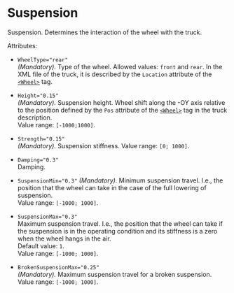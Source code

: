 # Suspension

Suspension. Determines the interaction of the wheel with the truck.

Attributes:

-   `WheelType="rear"`  
    *(Mandatory).* Type of the wheel. Allowed values: `front` аnd `rear`. In the XML file of the truck, it is described by the `Location` attribute of the [`<Wheel>`](./../../../truck/truckdata/wheels/wheel/index.md) tag.

-   `Height="0.15"`  
    *(Mandatory).* Suspension height. Wheel shift along the -OY axis relative to the position defined by the `Pos` attribute of the [`<Wheel>`](./../../../truck/truckdata/wheels/wheel/index.md) tag in the truck description.  
    Value range: `[-1000;1000]`.  

-   `Strength="0.15"`  
    *(Mandatory).* Suspension stiffness. Value range: `[0; 1000]`.

-   `Damping="0.3"`  
    Damping.

-   `SuspensionMin="0.3"`
    *(Mandatory).* Minimum suspension travel. I.e., the position that the wheel can take in the case of the full lowering of suspension.  
    Value range: `[-1000; 1000]`.  

-   `SuspensionMax="0.3"`  
    Maximum suspension travel. I.e., the position that the wheel can take if the suspension is in the operating condition and its stiffness is a zero when the wheel hangs in the air.  
    Default value: `1`.  
    Value range: `[-1000; 1000]`.  

-   `BrokenSuspensionMax="0.25"`  
    *(Mandatory).* Maximum suspension travel for a broken suspension.  
    Value range: `[-1000; 1000]`.  
    
